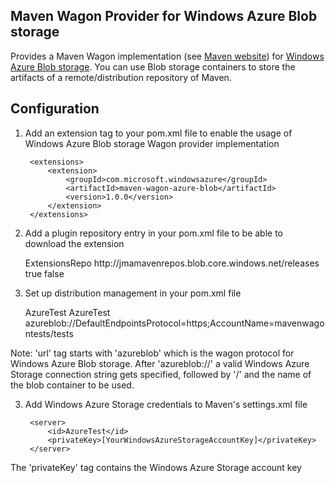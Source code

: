 Maven Wagon Provider for Windows Azure Blob storage
---------

Provides a Maven Wagon implementation (see [Maven website](http://maven.apache.org/wagon/index.html)) for [Windows Azure Blob storage](http://www.windowsazure.com/en-us/documentation/services/storage/). You can use Blob storage containers to store the artifacts of a remote/distribution repository of Maven.

Configuration
----
1) Add an extension tag to your pom.xml file to enable the usage of Windows Azure Blob storage Wagon provider implementation

		<extensions>
			<extension>
				<groupId>com.microsoft.windowsazure</groupId>
				<artifactId>maven-wagon-azure-blob</artifactId>
				<version>1.0.0</version>
			</extension>
		</extensions>
	</build>
	
2) Add a plugin repository entry in your pom.xml file to be able to download the extension

	<pluginRepositories>
		<pluginRepository>
			<id>ExtensionsRepo</id>
			<url>http://jmamavenrepos.blob.core.windows.net/releases</url>
			<releases>
				<enabled>true</enabled>
			</releases>
			<snapshots>
				<enabled>false</enabled>
			</snapshots>
		</pluginRepository>
	</pluginRepositories>	
	
2) Set up distribution management in your pom.xml file

	<distributionManagement>
		<snapshotRepository>
			<id>AzureTest</id>
			<name>AzureTest</name>
			<url>azureblob://DefaultEndpointsProtocol=https;AccountName=mavenwagontests/tests</url>
		</snapshotRepository>
	</distributionManagement>

Note: 'url' tag starts with 'azureblob' which is the wagon protocol for Windows Azure Blob storage. 
After 'azureblob://' a valid Windows Azure Storage connection string gets specified, followed by '/' and the name of the blob container to be used.

3) Add Windows Azure Storage credentials to Maven's settings.xml file

		<server>
			<id>AzureTest</id>
			<privateKey>[YourWindowsAzureStorageAccountKey]</privateKey>
		</server>	
	</servers>

The 'privateKey' tag contains the Windows Azure Storage account key
